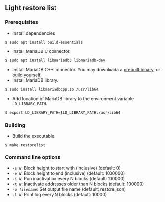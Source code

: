 ## Light restore list

### Prerequisites
* Install dependencies
```
$ sudo apt install build-essentials
```
* Install MariaDB C connector.
```
$ sudo apt install libmariadb3 libmariadb-dev
```
* Install MariaDB C++ connector. You may downloada a [prebuilt binary](https://mariadb.com/downloads/connectors/connectors-data-access/cpp-connector), or [build yourself.](https://github.com/mariadb-corporation/mariadb-connector-cpp/blob/master/BUILD.md)
* Install MariaDB library.
```
$ sudo install libmariadbcpp.so /usr/lib64
```
* Add location of MariaDB library to the environment variable ```LD_LIBRARY_PATH```.
```
$ export LD_LIBRARY_PATH=$LD_LIBRARY_PATH:/usr/lib64
```

### Building
* Build the executable.
```
$ make restorelist
```

### Command line options
* <code>-s <i>N</i></code>: Block height to start with (inclusive) (default: 0)
* <code>-e <i>N</i></code>: Block height to end (inclusive) (default: 1000000)
* <code>-i <i>N</i></code>: Run inactivation every N blocks (default: 100000)
* <code>-t <i>N</i></code>: Inactivate addresses older than N blocks (default: 100000)
* <code>-o <i>filename</i></code>: Set output file name (default: restore.json)
* <code>-l <i>N</i></code>: Print log every N blocks (default: 10000)